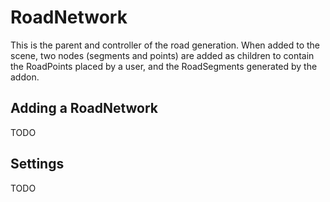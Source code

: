 # RoadNetwork

This is the parent and controller of the road generation. When added to the scene, two nodes (segments and points) are added as children to contain the RoadPoints placed by a user, and the RoadSegments generated by the addon.

## Adding a RoadNetwork

TODO

## Settings

TODO